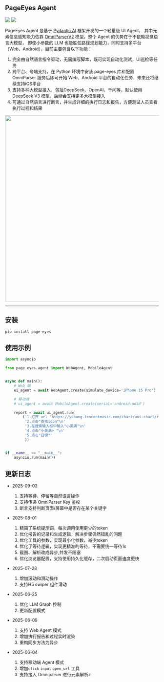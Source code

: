 ## PageEyes Agent

![](https://img.shields.io/badge/build-passing-brightgreen)
![](https://img.shields.io/badge/python-12-blue?logo=python)

PageEyes Agent 是基于 [Pydantic AI](https://ai.pydantic.dev/#why-use-pydanticai) 框架开发的一个轻量级 UI Agent，
其中元素信息感知能力依靠 [OmniParserV2](https://huggingface.co/microsoft/OmniParser-v2.0) 模型，整个 Agent 的优势在于不依赖视觉语言大模型，
即使小参数的 LLM 也能胜任路径规划能力，同时支持多平台（Web、Android），目前主要包含以下功能：

1. 完全由自然语言指令驱动，无需编写脚本，既可实现自动化测试，UI巡检等任务
2. 跨平台、夸端支持，在 Python 环境中安装 page-eyes 库和配置 OmniParser 服务后即可开始 Web、Android 平台的自动化任务，未来还将继续支持iOS平台
3. 支持多种大模型接入，包括DeepSeek、OpenAI、千问等，默认使用 DeepSeek V3 模型，后续会支持更多大模型接入
4. 可通过自然语言进行断言，并生成详细的执行日志和报告，方便测试人员查看执行过程和结果

<img title="" src="https://cdn-y.tencentmusic.com/1e1e171e6dd06b6808489acd381db735.png" alt="" width="610" data-align="center">

***

## 安装

```shell
pip install page-eyes
```

## 使用示例

```python
import asyncio

from page_eyes.agent import WebAgent, MobileAgent


async def main():
    # Web 端
    ui_agent = await WebAgent.create(simulate_device='iPhone 15 Pro')

    # 移动端
    # ui_agent = await MobileAgent.create(serial='android-udid')

    report = await ui_agent.run(
        ('1.打开 url "https://yobang.tencentmusic.com/chart/uni-chart/rankList/"\n'
         '2.点击"查找icon"\n'
         '3.在搜索输入框中输入"小美满"\n'
         '4.点击"小美满> "\n'
         '5.点击"日榜"'
         ))


if __name__ == "__main__":
    asyncio.run(main())
```

## 更新日志

- 2025-09-03
  1. 支持等待、停留等自然语言操作
  2. 支持传递 OmniParser Key 鉴权
  3. 断言支持判断页面/屏幕中是否存在某个关键字

- 2025-08-01
  
  1. 精简了系统提示词，每次调用使用更少的token
  2. 优化报告的记录和生成逻辑，解决步骤偶然错乱的问题
  3. 优化工具的参数，实现最小化参数，减少token
  4. 优化了等待逻辑，实现更精准的等待，不需要统一等待1s
  5. 截图、解析改成异步,并发不阻塞
  6. 优化浏览器配置，支持使用持久化缓存，二次启动页面速度更快

- 2025-07-28
  
  1. 增加滚动和滑动操作
  2. 支持H5 swiper 组件滑动

- 2025-06-25
  
  1. 优化 LLM Graph 控制
  2. 更新配置模式

- 2025-06-09
  
  1. 支持 Web Agent 模式
  2. 增加执行报告和过程实时渲染
  3. 重构同步方法为异步

- 2025-06-04
  
  1. 支持移动端 Agent 模式
  2. 增加`click` `input` `open_url` 工具
  3. 支持接入 Omniparser 进行元素解析z